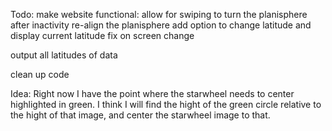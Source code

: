 Todo:
  make website functional:
    allow for swiping to turn the planisphere
    after inactivity re-align the planisphere
    add option to change latitude and display current latitude
    fix on screen change

  output all latitudes of data

  clean up code

Idea:
  Right now I have the point where the starwheel needs to center highlighted in green.
  I think I will find the hight of the green circle relative to the hight of that image, and center the starwheel image to that.